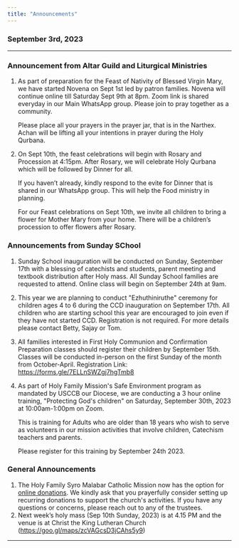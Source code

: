 ```yaml
---
title: "Announcements"
---
```


### September 3rd, 2023
---

### Announcement from Altar Guild and Liturgical Ministries

1. As part of preparation for the Feast of Nativity of Blessed Virgin Mary, we have started Novena on Sept 1st led by patron families. Novena will continue online till Saturday Sept 9th at 8pm. Zoom link is shared everyday in our Main WhatsApp group. Please join to pray together as a community.

   Please place all your prayers in the prayer jar, that is in the Narthex. Achan will be lifting all your intentions in prayer during the Holy Qurbana.

2. On Sept 10th, the feast celebrations will begin with Rosary and Procession at 4:15pm. After Rosary, we will celebrate Holy Qurbana which will be followed by Dinner for all.

     If you haven’t already, kindly respond to the evite for Dinner that is shared in our WhatsApp group. This will help the Food ministry in planning. 

     For our Feast celebrations on Sept 10th, we invite all children to bring a flower for Mother Mary from your home. There will be a children’s procession to offer flowers after Rosary.


### Announcements from Sunday SChool

1. Sunday School inauguration will be conducted on Sunday, September 17th with a blessing of catechists and students, parent meeting and textbook distribution after Holy mass. All Sunday School families are requested to attend. Online class will begin on September 24th at 9am.

2. This year we are planning to conduct "Ezhuthiniruthe" ceremony for children ages 4 to 6 during the CCD inauguration on September 17th. All children who are starting school this year are encouraged to join even if they have not started CCD. Registration is not required. For more details please contact Betty, Sajay or Tom.

3. All families interested in First Holy Communion and Confirmation Preparation classes should register their children by September 15th. Classes will be conducted in-person on the first Sunday  of the month from October-April.
      Registration Link:
      https://forms.gle/7ELLnSWZgj7hgTmb8

4. As part of Holy Family Mission's Safe Environment program as mandated by USCCB our Diocese, we are conducting a 3 hour online training, "Protecting God's children" on Saturday, September 30th, 2023 at 10:00am-1:00pm on Zoom.

     This is training for Adults who are older than 18 years who wish to serve as volunteers in our mission activities that involve children, Catechism teachers and parents.

     Please register for this training by September 24th 2023.

### General Announcements

1. The Holy Family Syro Malabar Catholic Mission now has the option for <a target="_blank" href="https://holyfamilyseattle.org/donation/">online donations</a>. We kindly ask that you prayerfully consider setting up recurring donations to support the church's activities. If you have any questions or concerns, please reach out to any of the trustees.
2. Next week’s holy mass (Sep 10th Sunday, 2023) is at 4.15 PM and the venue is at Christ the King Lutheran Church (https://goo.gl/maps/zcVAGcsD3jCAhs5y9)

---
